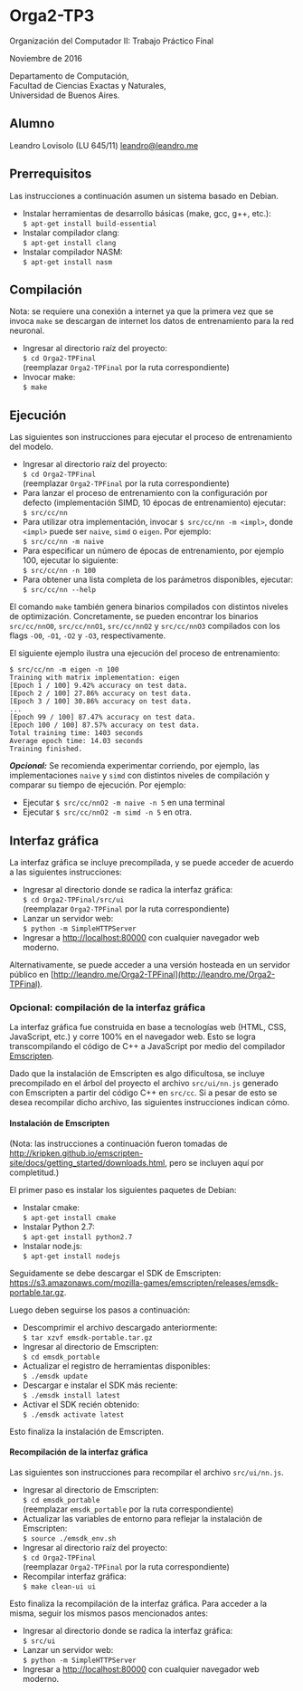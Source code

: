 Orga2-TP3
=========

Organización del Computador II: Trabajo Práctico Final

Noviembre de 2016

Departamento de Computación,  
Facultad de Ciencias Exactas y Naturales,  
Universidad de Buenos Aires.

Alumno
------

Leandro Lovisolo (LU 645/11) [leandro@leandro.me](mailto:leandro@leandro.me)

Prerrequisitos
-------------

Las instrucciones a continuación asumen un sistema basado en Debian.

 * Instalar herramientas de desarrollo básicas (make, gcc, g++, etc.):  
   `$ apt-get install build-essential`
 * Instalar compilador clang:  
   `$ apt-get install clang`
 * Instalar compilador NASM:  
   `$ apt-get install nasm`

Compilación
-----------

Nota: se requiere una conexión a internet ya que la primera vez que se invoca
`make` se descargan de internet los datos de entrenamiento para la red
neuronal.

 * Ingresar al directorio raíz del proyecto:  
   `$ cd Orga2-TPFinal`  
   (reemplazar `Orga2-TPFinal` por la ruta correspondiente)
 * Invocar make:  
   `$ make`

Ejecución
---------

Las siguientes son instrucciones para ejecutar el proceso de entrenamiento del
modelo.

 * Ingresar al directorio raíz del proyecto:  
    `$ cd Orga2-TPFinal`  
   (reemplazar `Orga2-TPFinal` por la ruta correspondiente)
 * Para lanzar el proceso de entrenamiento con la configuración por defecto
   (implementación SIMD, 10 épocas de entrenamiento) ejecutar:  
   `$ src/cc/nn`
 * Para utilizar otra implementación, invocar `$ src/cc/nn -m <impl>`, donde
   `<impl>` puede ser `naive`, `simd` o `eigen`. Por ejemplo:  
   `$ src/cc/nn -m naive`
 * Para especificar un número de épocas de entrenamiento, por ejemplo 100,
   ejecutar lo siguiente:  
   `$ src/cc/nn -n 100`
 * Para obtener una lista completa de los parámetros disponibles, ejecutar:  
   `$ src/cc/nn --help`

El comando `make` también genera binarios compilados con distintos niveles de
optimización. Concretamente, se pueden encontrar los binarios `src/cc/nnO0`,
`src/cc/nnO1`, `src/cc/nnO2` y `src/cc/nnO3` compilados con los flags `-O0`,
`-O1`, `-O2` y `-O3`, respectivamente.

El siguiente ejemplo ilustra una ejecución del proceso de entrenamiento:

```
$ src/cc/nn -m eigen -n 100
Training with matrix implementation: eigen
[Epoch 1 / 100] 9.42% accuracy on test data.
[Epoch 2 / 100] 27.86% accuracy on test data.
[Epoch 3 / 100] 30.86% accuracy on test data.
...
[Epoch 99 / 100] 87.47% accuracy on test data.
[Epoch 100 / 100] 87.57% accuracy on test data.
Total training time: 1403 seconds
Average epoch time: 14.03 seconds
Training finished.
```

***Opcional:*** Se recomienda experimentar corriendo, por ejemplo, las
implementaciones `naive` y `simd` con distintos niveles de compilación y
comparar su tiempo de ejecución. Por ejemplo:

 * Ejecutar `$ src/cc/nnO2 -m naive -n 5` en una terminal
 * Ejecutar `$ src/cc/nnO2 -m simd -n 5` en otra.
  
Interfaz gráfica
----------------

La interfaz gráfica se incluye precompilada, y se puede acceder de acuerdo a
las siguientes instrucciones:

 * Ingresar al directorio donde se radica la interfaz gráfica:  
   `$ cd Orga2-TPFinal/src/ui`  
   (reemplazar `Orga2-TPFinal` por la ruta correspondiente)
 * Lanzar un servidor web:  
   `$ python -m SimpleHTTPServer`
 * Ingresar a [http://localhost:80000](http://localhost:8000) con cualquier
   navegador web moderno.

Alternativamente, se puede acceder a una versión hosteada en un servidor
público en [http://leandro.me/Orga2-TPFinal](http://leandro.me/Orga2-TPFinal).

### Opcional: compilación de la interfaz gráfica

La interfaz gráfica fue construida en base a tecnologías web (HTML, CSS,
JavaScript, etc.) y corre 100% en el navegador web. Esto se logra
transcompilando el código de C++ a JavaScript por medio del compilador
[Emscripten](http://emscripten.org).

Dado que la instalación de Emscripten es algo dificultosa, se incluye
precompilado en el árbol del proyecto el archivo `src/ui/nn.js` generado con
Emscripten a partir del código C++ en `src/cc`. Si a pesar de esto se desea
recompilar dicho archivo, las siguientes instrucciones indican cómo.

#### Instalación de Emscripten

(Nota: las instrucciones a continuación fueron tomadas de
http://kripken.github.io/emscripten-site/docs/getting_started/downloads.html,
pero se incluyen aquí por completitud.)

El primer paso es instalar los siguientes paquetes de Debian:

 * Instalar cmake:  
   `$ apt-get install cmake`
 * Instalar Python 2.7:  
   `$ apt-get install python2.7`
 * Instalar node.js:  
   `$ apt-get install nodejs`

Seguidamente se debe descargar el SDK de Emscripten:
https://s3.amazonaws.com/mozilla-games/emscripten/releases/emsdk-portable.tar.gz.

Luego deben seguirse los pasos a continuación:

 * Descomprimir el archivo descargado anteriormente:  
   `$ tar xzvf emsdk-portable.tar.gz`
 * Ingresar al directorio de Emscripten:  
   `$ cd emsdk_portable`
 * Actualizar el registro de herramientas disponibles:  
   `$ ./emsdk update`
 * Descargar e instalar el SDK más reciente:  
   `$ ./emsdk install latest`
 * Activar el SDK recién obtenido:  
   `$ ./emsdk activate latest`

Esto finaliza la instalación de Emscripten.

#### Recompilación de la interfaz gráfica

Las siguientes son instrucciones para recompilar el archivo `src/ui/nn.js`.

 * Ingresar al directorio de Emscripten:  
   `$ cd emsdk_portable`  
   (reemplazar `emsdk_portable` por la ruta correspondiente)
 * Actualizar las variables de entorno para reflejar la instalación de
   Emscripten: \
   `$ source ./emsdk_env.sh`
 * Ingresar al directorio raíz del proyecto:  
   `$ cd Orga2-TPFinal`  
   (reemplazar `Orga2-TPFinal` por la ruta correspondiente)
 * Recompilar interfaz gráfica:  
   `$ make clean-ui ui`

Esto finaliza la recompilación de la interfaz gráfica. Para acceder a la misma,
seguir los mismos pasos mencionados antes:

 * Ingresar al directorio donde se radica la interfaz gráfica:  
   `$ src/ui`
 * Lanzar un servidor web:  
   `$ python -m SimpleHTTPServer`
 * Ingresar a [http://localhost:80000](http://localhost:8000) con cualquier
   navegador web moderno.
